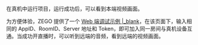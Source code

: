 在真机中运行项目，运行成功后，可以看到本端视频画面。

为方便体验，ZEGO 提供了一个 [Web 端调试示例 \|_blank](https://zegodev.gitee.io/zego-express-webrtc-sample/assistDev/index.html)，在该页面下，输入相同的 AppID、RoomID、Server 地址和 Token，即可加入同一房间与真机设备互通。当成功开直播时，可以听到远端的音频，看到远端的视频画面。


